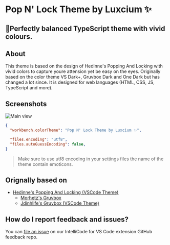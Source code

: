 # Pop N' Lock Theme by Luxcium ✨
## 🐲Perfectly balanced TypeScript theme with vivid colours.

## About

This theme is based on the design of Hedinne's Popping And Locking with vivid colors to capture youre attension yet be easy on the eyes. Originally based on the color theme VS Dark+, Gruvbox Dark and
One Dark but has changed a lot since. It is designed for web languages (HTML,
CSS, JS, TypeScript and more).

## Screenshots
![Main view](https://raw.githubusercontent.com/luxcium/pop-n-lock-theme-vscode/master/images/Screenshots1.png)

```json
{
  "workbench.colorTheme": "Pop N' Lock Theme by Luxcium ✨",

  "files.encoding": "utf8",
  "files.autoGuessEncoding": false,
}
```
> Make sure to use utf8 encoding in your settings files the name of the theme contain emoticons.

## Orignally based on

- [Hedinne's Popping And Locking (VSCode Theme)](https://github.com/hedinne/popping-and-locking-vscode)
  - [Morhetz's Gruvbox](https://github.com/morhetz/gruvbox)
  - [Jdinhlife's Gruvbox (VSCode Theme)](https://github.com/jdinhlife/vscode-theme-gruvbox)

## How do I report feedback and issues?

You can [file an issue](https://go.microsoft.com/fwlink/?linkid=2005855) on our IntelliCode for VS Code extension GitHub feedback repo.
